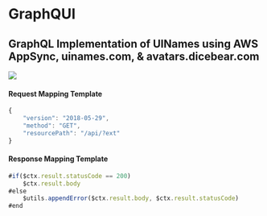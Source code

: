 # GraphQUI

## GraphQL Implementation of UINames using AWS AppSync, uinames.com, & avatars.dicebear.com

![](https://imgur.com/LCjS0FX.jpg)

#### Request Mapping Template

```js
{
    "version": "2018-05-29",
    "method": "GET",
    "resourcePath": "/api/?ext"
}
```

#### Response Mapping Template

```js
#if($ctx.result.statusCode == 200)
    $ctx.result.body
#else
    $utils.appendError($ctx.result.body, $ctx.result.statusCode)
#end
```
